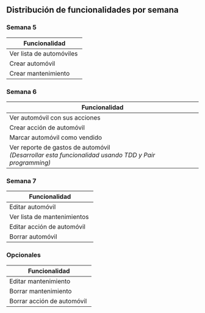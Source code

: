 ## Distribución de funcionalidades por semana

### Semana 5

| Funcionalidad           | 
|-------------------------| 
|Ver lista de automóviles |
|Crear automóvil |
|Crear mantenimiento |

### Semana 6

| Funcionalidad           | 
|-------------------------| 
|Ver automóvil con sus acciones |
|Crear acción de automóvil |
|Marcar automóvil como vendido |
|Ver reporte de gastos de automóvil <br> _(Desarrollar esta funcionalidad usando TDD y Pair programming)_|

### Semana 7

| Funcionalidad           | 
|-------------------------| 
|Editar automóvil |
|Ver lista de mantenimientos |
|Editar acción de automóvil |
|Borrar automóvil |

### Opcionales

| Funcionalidad           | 
|-------------------------| 
|Editar mantenimiento |
|Borrar mantenimiento |
|Borrar acción de automóvil |
